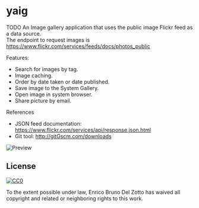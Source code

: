 # yaig
TODO
An Image gallery application that uses the public image Flickr feed as a data source.<br>
The endpoint to request images is https://www.flickr.com/services/feeds/docs/photos_public<br>

Features:<br>
*    Search for images by tag. <br>
*    Image caching.<br>
*    Order by date taken or date published. <br>
*    Save image to the System Gallery.<br>
*   Open image in system browser.<br>
*   Share picture by email.<br>
    
References<br>
*   JSON feed documentation: https://www.flickr.com/services/api/response.json.html <br>
*   Git tool: http://gitGscm.com/downloads <br>




![Preview](https://s15.postimg.org/fqabo1piz/screenshot.png)


## License

[![CC0](https://licensebuttons.net/p/zero/1.0/88x31.png)](http://creativecommons.org/publicdomain/zero/1.0/)

To the extent possible under law, Enrico Bruno Del Zotto has waived all copyright and related or neighboring rights to this work.
